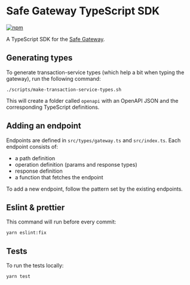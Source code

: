 # Safe Gateway TypeScript SDK
[![npm](https://img.shields.io/npm/v/@gnosis.pm/safe-react-gateway-sdk?label=%40gnosis.pm%2Fsafe-react-gateway-sdk)](https://www.npmjs.com/package/@gnosis.pm/safe-react-gateway-sdk)

A TypeScript SDK for the [Safe Gateway](https://gnosis.github.io/safe-client-gateway/docs/routes/index.html).

## Generating types

To generate transaction-service types (which help a bit when typing the gateway), run the following command:

```
./scripts/make-transaction-service-types.sh
```

This will create a folder called `openapi` with an OpenAPI JSON and the corresponding TypeScript definitions.

## Adding an endpoint

Endpoints are defined in `src/types/gateway.ts` and `src/index.ts`. Each endpoint consists of:

- a path definition
- operation definition (params and response types)
- response definition
- a function that fetches the endpoint

To add a new endpoint, follow the pattern set by the existing endpoints.

## Eslint & prettier

This command will run before every commit:

```
yarn eslint:fix
```

## Tests

To run the tests locally:

```
yarn test
```
